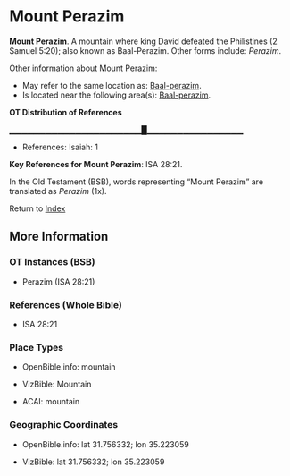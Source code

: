 # Mount Perazim
**Mount Perazim**. 
A mountain where king David defeated the Philistines (2 Samuel 5:20); also known as Baal-Perazim. 
Other forms include: 
*Perazim*. 




Other information about Mount Perazim:


* May refer to the same location as: 
[Baal-perazim](Baal-perazim.md). 
* Is located near the following area(s): 
[Baal-perazim](Baal-perazim.md). 


**OT Distribution of References**

▁▁▁▁▁▁▁▁▁▁▁▁▁▁▁▁▁▁▁▁▁▁█▁▁▁▁▁▁▁▁▁▁▁▁▁▁▁▁
* References: Isaiah: 1



**Key References for Mount Perazim**: 
ISA 28:21. 


In the Old Testament (BSB), words representing “Mount Perazim” are translated as 
*Perazim* (1x). 




Return to [Index](00-Index.md)

## More Information

### OT Instances (BSB)

* Perazim (ISA 28:21)



### References (Whole Bible)

* ISA 28:21


### Place Types

* OpenBible.info: mountain

* VizBible: Mountain

* ACAI: mountain



### Geographic Coordinates

* OpenBible.info: lat 31.756332; lon 35.223059

* VizBible: lat 31.756332; lon 35.223059




